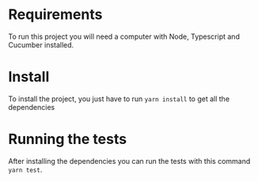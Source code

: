 # Requirements
To run this project you will need a computer with Node, Typescript and Cucumber installed.

# Install
To install the project, you just have to run `yarn install` to get all the dependencies

# Running the tests
After installing the dependencies you can run the tests with this command `yarn test`.


